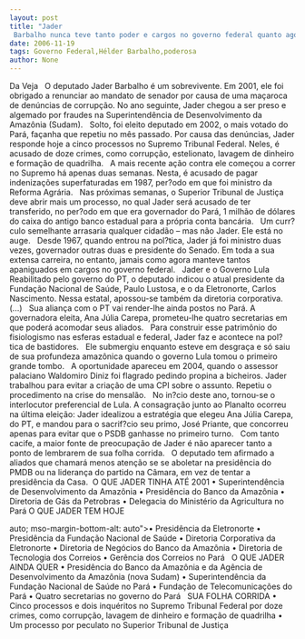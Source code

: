 ```yaml
---
layout: post
title: "Jader
 Barbalho nunca teve tanto poder e cargos no governo federal quanto agora"
date: 2006-11-19
tags: Governo Federal,Hélder Barbalho,poderosa
author: None
---
```

Da Veja
&nbsp;
O deputado Jader Barbalho é um sobrevivente. Em 2001, ele foi obrigado a renunciar ao mandato de senador por causa de uma maçaroca de denúncias de corrupção. No ano seguinte, Jader chegou a ser preso e algemado por fraudes na Superintendência de Desenvolvimento da Amazônia (Sudam). 
&nbsp;
Solto, foi eleito deputado em 2002, o mais votado do Pará, façanha que repetiu no mês passado. Por causa das denúncias, Jader responde hoje a cinco processos no Supremo Tribunal Federal. Neles, é acusado de doze crimes, como corrupção, estelionato, lavagem de dinheiro e formação de quadrilha. 
&nbsp;
A mais recente ação contra ele começou a correr no Supremo há apenas duas semanas. Nesta, é acusado de pagar indenizações superfaturadas em 1987, per?odo em que foi ministro da Reforma Agrária. 
&nbsp;
Nas próximas semanas, o Superior Tribunal de Justiça deve abrir mais um processo, no qual Jader será acusado de ter transferido, no per?odo em que era governador do Pará, 1 milhão de dólares do caixa do antigo banco estadual para a própria conta bancária. 
&nbsp;
Um curr?culo semelhante arrasaria qualquer cidadão – mas não Jader. Ele está no auge. 
&nbsp;
Desde 1967, quando entrou na pol?tica, Jader já foi ministro duas vezes, governador outras duas e presidente do Senado. Em toda a sua extensa carreira, no entanto, jamais como agora manteve tantos apaniguados em cargos no governo federal. 
&nbsp;
Jader e o Governo Lula
&nbsp;
Reabilitado pelo governo do PT, o deputado indicou o atual presidente da Fundação Nacional de Saúde, Paulo Lustosa, e o da Eletronorte, Carlos Nascimento. Nessa estatal, apossou-se também da diretoria corporativa. (...) 
&nbsp;
Sua aliança com o PT vai render-lhe ainda postos no Pará. A governadora eleita, Ana Júlia Carepa, prometeu-lhe quatro secretarias em que poderá acomodar seus aliados.
&nbsp;
Para construir esse patrimônio do fisiologismo nas esferas estadual e federal, Jader faz e acontece na pol?tica de bastidores. 
&nbsp;
Ele submergiu enquanto esteve em desgraça e só saiu de sua profundeza amazônica quando o governo Lula tomou o primeiro grande tombo. 
&nbsp;
A oportunidade apareceu em 2004, quando o assessor palaciano Waldomiro Diniz foi flagrado pedindo propina a bicheiros. Jader trabalhou para evitar a criação de uma CPI sobre o assunto. Repetiu o procedimento na crise do mensalão. 
&nbsp;
No in?cio deste ano, tornou-se o interlocutor preferencial de Lula. A consagração junto ao Planalto ocorreu na última eleição: Jader idealizou a estratégia que elegeu Ana Júlia Carepa, do PT, e mandou para o sacrif?cio seu primo, José Priante, que concorreu apenas para evitar que o PSDB ganhasse no primeiro turno. 
&nbsp;
Com tanto cacife, a maior fonte de preocupação de Jader é não aparecer tanto a ponto de lembrarem de sua folha corrida. 
&nbsp;
O deputado tem afirmado a aliados que chamará menos atenção se se aboletar na presidência do PMDB ou na liderança do partido na Câmara, em vez de tentar a presidência da Casa. 
&nbsp;O QUE JADER TINHA ATÉ 2001 • Superintendência de Desenvolvimento da Amazônia • Presidência do Banco da Amazônia • Diretoria de Gás da Petrobras • Delegacia do Ministério da Agricultura no Pará 
O QUE JADER TEM HOJE 

 auto; mso-margin-bottom-alt: auto\">• Presidência da Eletronorte 
• Presidência da Fundação Nacional de Saúde 
• Diretoria Corporativa da Eletronorte 
• Diretoria de Negócios do Banco da Amazônia 
• Diretoria de Tecnologia dos Correios 
• Gerência dos Correios no Pará 
&nbsp;
O QUE JADER AINDA QUER 
• Presidência do Banco da Amazônia e da Agência de Desenvolvimento da Amazônia (nova Sudam) 
• Superintendência da Fundação Nacional de Saúde no Pará 
• Fundação de Telecomunicações do Pará 
• Quatro secretarias no governo do Pará 
&nbsp;
SUA FOLHA CORRIDA 
• Cinco processos e dois inquéritos no Supremo Tribunal Federal por doze crimes, como corrupção, lavagem de dinheiro e formação de quadrilha 
• Um processo por peculato no Superior Tribunal de Justiça  